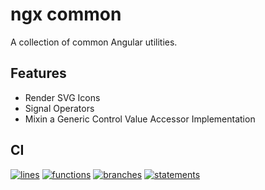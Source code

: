 # ngx common

A collection of common Angular utilities.

## Features

- Render SVG Icons
- Signal Operators
- Mixin a Generic Control Value Accessor Implementation

## CI

[![lines][coverage-lines-badge]][coverage-report] [![functions][coverage-functions-badge]][coverage-report] [![branches][coverage-branches-badge]][coverage-report] [![statements][coverage-statements-badge]][coverage-report]

[coverage-report]: https://robbyrabbitman.github.io/ngx/coverage/libs/common/index.html
[coverage-lines-badge]: https://robbyrabbitman.github.io/ngx/coverage/libs/common/badges/badge-lines.svg
[coverage-functions-badge]: https://robbyrabbitman.github.io/ngx/coverage/libs/common/badges/badge-functions.svg
[coverage-branches-badge]: https://robbyrabbitman.github.io/ngx/coverage/libs/common/badges/badge-branches.svg
[coverage-statements-badge]: https://robbyrabbitman.github.io/ngx/coverage/libs/common/badges/badge-statements.svg

